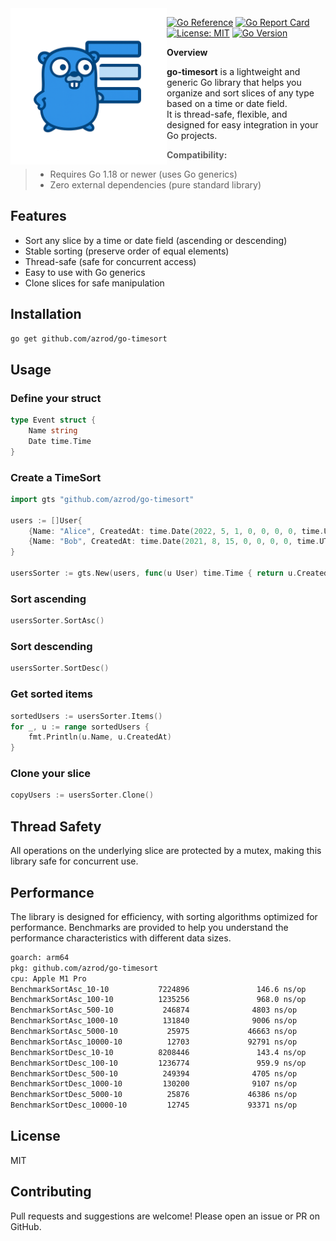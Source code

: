 <img align="left" width="250"  src="logo.png" alt="go-timesort Logo" />

[![Go Reference](https://pkg.go.dev/badge/github.com/azrod/go-timesort.svg)](https://pkg.go.dev/github.com/azrod/go-timesort)
[![Go Report Card](https://goreportcard.com/badge/github.com/azrod/go-timesort)](https://goreportcard.com/report/github.com/azrod/go-timesort)
[![License: MIT](https://img.shields.io/badge/License-MIT-yellow.svg)](LICENSE)
[![Go Version](https://img.shields.io/badge/go-1.18+-blue.svg)](https://golang.org/dl/)

**Overview**

**go-timesort** is a lightweight and generic Go library that helps you organize and sort slices of any type based on a time or date field.  
It is thread-safe, flexible, and designed for easy integration in your Go projects.

> **Compatibility:**

> - Requires Go 1.18 or newer (uses Go generics)
> - Zero external dependencies (pure standard library)

## Features

- Sort any slice by a time or date field (ascending or descending)
- Stable sorting (preserve order of equal elements)
- Thread-safe (safe for concurrent access)
- Easy to use with Go generics
- Clone slices for safe manipulation

## Installation

```bash
go get github.com/azrod/go-timesort
```

## Usage

### Define your struct

```go
type Event struct {
    Name string
    Date time.Time
}
```

### Create a TimeSort

```go
import gts "github.com/azrod/go-timesort"

users := []User{
    {Name: "Alice", CreatedAt: time.Date(2022, 5, 1, 0, 0, 0, 0, time.UTC)},
    {Name: "Bob", CreatedAt: time.Date(2021, 8, 15, 0, 0, 0, 0, time.UTC)},
}

usersSorter := gts.New(users, func(u User) time.Time { return u.CreatedAt })
```

### Sort ascending

```go
usersSorter.SortAsc()
```

### Sort descending

```go
usersSorter.SortDesc()
```

### Get sorted items

```go
sortedUsers := usersSorter.Items()
for _, u := range sortedUsers {
    fmt.Println(u.Name, u.CreatedAt)
}
```

### Clone your slice

```go
copyUsers := usersSorter.Clone()
```

## Thread Safety

All operations on the underlying slice are protected by a mutex, making this library safe for concurrent use.

## Performance

The library is designed for efficiency, with sorting algorithms optimized for performance. Benchmarks are provided to help you understand the performance characteristics with different data sizes.

```txt
goarch: arm64
pkg: github.com/azrod/go-timesort
cpu: Apple M1 Pro
BenchmarkSortAsc_10-10           7224896               146.6 ns/op           120 B/op          3 allocs/op
BenchmarkSortAsc_100-10          1235256               968.0 ns/op           120 B/op          3 allocs/op
BenchmarkSortAsc_500-10           246874              4803 ns/op             120 B/op          3 allocs/op
BenchmarkSortAsc_1000-10          131840              9006 ns/op             120 B/op          3 allocs/op
BenchmarkSortAsc_5000-10           25975             46663 ns/op             120 B/op          3 allocs/op
BenchmarkSortAsc_10000-10          12703             92791 ns/op             120 B/op          3 allocs/op
BenchmarkSortDesc_10-10          8208446               143.4 ns/op           120 B/op          3 allocs/op
BenchmarkSortDesc_100-10         1236774               959.9 ns/op           120 B/op          3 allocs/op
BenchmarkSortDesc_500-10          249394              4705 ns/op             120 B/op          3 allocs/op
BenchmarkSortDesc_1000-10         130200              9107 ns/op             120 B/op          3 allocs/op
BenchmarkSortDesc_5000-10          25876             46386 ns/op             120 B/op          3 allocs/op
BenchmarkSortDesc_10000-10         12745             93371 ns/op             120 B/op          3 allocs/op
```

## License

MIT

## Contributing

Pull requests and suggestions are welcome! Please open an issue or PR on GitHub.
